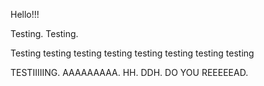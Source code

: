 Hello!!!

Testing. Testing.

Testing testing testing testing testing testing testing testing

TESTIIIIING. AAAAAAAAA. HH. DDH. DO YOU REEEEEAD.